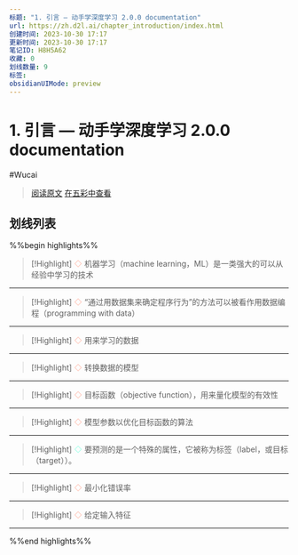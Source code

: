 ```yaml
---
标题: "1. 引言 — 动手学深度学习 2.0.0 documentation"
url: https://zh.d2l.ai/chapter_introduction/index.html
创建时间: 2023-10-30 17:17
更新时间: 2023-10-30 17:17
笔记ID: H8H5A62
收藏: 0
划线数量: 9
标签: 
obsidianUIMode: preview
---
```


# 1. 引言 — 动手学深度学习 2.0.0 documentation 

#Wucai

> [阅读原文](https://zh.d2l.ai/chapter_introduction/index.html)
> [在五彩中查看](https://marker.dotalk.cn/#/?noteidx=H8H5A62)


## 划线列表
%%begin highlights%%
> [!Highlight] 
> <font color="#FFC7BA">◇  </font> 机器学习（machine learning，ML）是一类强大的可以从经验中学习的技术

---

> [!Highlight] 
> <font color="#FFC7BA">◇  </font> “通过用数据集来确定程序行为”的方法可以被看作用数据编程（programming with data）

---

> [!Highlight] 
> <font color="#FFC7BA">◇  </font> 用来学习的数据

---

> [!Highlight] 
> <font color="#FFC7BA">◇  </font> 转换数据的模型

---

> [!Highlight] 
> <font color="#FFC7BA">◇  </font> 目标函数（objective function），用来量化模型的有效性

---

> [!Highlight] 
> <font color="#FFC7BA">◇  </font> 模型参数以优化目标函数的算法

---

> [!Highlight] 
> <font color="#A6FFE9">◇  </font> 要预测的是一个特殊的属性，它被称为标签（label，或目标（target））。

---

> [!Highlight] 
> <font color="#FFC7BA">◇  </font> 最小化错误率

---

> [!Highlight] 
> <font color="#FFC7BA">◇  </font> 给定输入特征

---

%%end highlights%%

